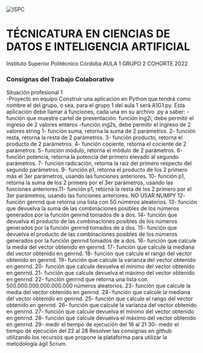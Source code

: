 ![ISPC](http://drive.google.com/uc?export=view&id=1WQ7jzUPaGrOdj6j1RrliZpUp2aXIZyQr)
# TÉCNICATURA EN CIENCIAS DE DATOS E INTELIGENCIA ARTIFICIAL
Instituto Superior Politécnico Córdoba
AULA 1 GRUPO 2  COHORTE 2022

### Consignas del Trabajo Colaborativo
Situación profesional 1  
-Proyecto en equipo Construir una aplicación en Python que tendrá como nombre el del grupo, o sea, para el grupo 1 del aula 1 será A1G1.py. Esta aplicación debe llamar a funciones, cada una en su archivo .py a saber: 
-función que muestre cartel de presentación. función ing2i, debe permitir el ingreso de 2 valores enteros -función ing2s, debe permitir el ingreso de 2 valores string 
1- función suma, retorna la suma de 2 parámetros. 
2- función resta, retorna la resta de 2 parámetros. 
3- función producto, retorna el producto de 2 parámetros. 
4- función cociente, retorna el cociente de 2 parámetros. 
5- función módulo, retorna el módulo de 2 parámetros. 6- función potencia, retorna la potencia del primero elevado al segundo parámetros. 7- función radicación, retorna la raiz del primero respecto del segundo parámetros. 9- función p1, retorna el producto de los 2 primero más el 3er parámetros, usando las funciones anteriores. 10- función p1, retorna la suma de los 2 primero por el 3er parámetros, usando las funciones anteriores.11- función p1, retorna la resta de los 2 primero por el 3er parámetros, usando las funciones anteriores. NO USAR NUMPY 12- función genrnd que retorna una lista con 50 números aleatorios. 13- función que devuelva la suma de las combinaciones posibles de los números generados por la función genrnd tomados de a dos. 14- función que devuelva el producto de las combinaciones posibles de los números generados por la función genrnd tomados de a dos. 15- función que devuelva el producto de las combinaciones posibles de los números generados por la función genrnd tomados de a dos. 16- función que calcule la media del vector obtenido en genrnd. 17- función que calcule la mediana del vector obtenido en genrnd. 18- función que calcule el rango del vector obtenido en genrnd. 19- función que calcule la varianza del vector obtenido en genrnd. 20- función que calcule devuelva el mínimo del vector obtenido en genrnd. 21- función que calcule devuelva el máximo del vector obtenido en genrnd. 22- función genrnd que retorna una lista con 500.000.000.000.000.000 números aleatorios. 23- función que calcule la media del vector obtenido en genrnd. 24- función que calcule la mediana del vector obtenido en genrnd. 25- función que calcule el rango del vector obtenido en genrnd. 26- función que calcule la varianza del vector obtenido en genrnd. 27- función que calcule devuelva el mínimo del vector obtenido en genrnd. 28- función que calcule devuelva el máximo del vector obtenido en genrnd. 29- medir el tiempo de ejecución del 16 al 21 30- medir el tiempo de ejecución del 22 al 28 Resolver las consignas en github utilizando los recursos que propone la plataforma para utilizar la metodología ágil Scrum.




